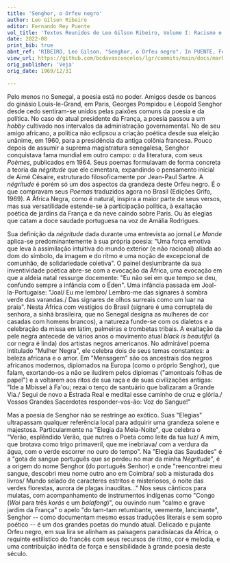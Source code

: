```yaml
---
title: 'Senghor, o Orfeu negro'
author: Leo Gilson Ribeiro
editor: Fernando Rey Puente
vol_title: 'Textos Reunidos de Leo Gilson Ribeiro, Volume I: Racismo e literatura negra'
date: 2022-08
print_bib: true
abnt_ref: 'RIBEIRO, Leo Gilson. "Senghor, o Orfeu negro". In PUENTE, Fernando Rey (org.) <em>Textos Reunidos de Leo Gilson Ribeiro, Volume 1: Racismo e literatura negra</em>, 2022. Publicação original: Veja, 1969/12/31. URL: <a href="yml_view_url">https://github.com/bcdavasconcelos/lgr/commits/main/docs/markdown/volume-1/03-literatura-africana/07-senghor-o-orfeu-negro</a>'
view_url: https://github.com/bcdavasconcelos/lgr/commits/main/docs/markdown/volume-1/03-literatura-africana/07-senghor-o-orfeu-negro
orig_publisher: 'Veja'
orig_date: 1969/12/31

---
```


Pelo menos no Senegal, a poesia está no poder. Amigos desde os bancos do ginásio Louis-le-Grand, em Paris, Georges Pompidou e Léopold Senghor desde cedo sentiram-se unidos pelas paixões comuns da poesia e da política. No caso do atual presidente da França, a poesia passou a um *hobby* cultivado nos intervalos da administração governamental. No de seu amigo africano, a política não eclipsou a criação poética desde sua eleição unânime, em 1960, para a presidência da antiga colônia francesa. Pouco depois de assumir a suprema magistratura senegalesa, Senghor conquistava fama mundial em outro campo: o da literatura, com seus *Poèmes*, publicados em 1964. Seus poemas formulavam de forma concreta a teoria da *négritude* que ele cimentara, expandindo o pensamento inicial de Aimé Césaire, estruturado filosoficamente por Jean-Paul Sartre. A *négritude* é porém só um dos aspectos da grandeza deste Orfeu negro. É o que compravam seus *Poemas* traduzidos agora no Brasil (Edições Grifo, 1969). A África Negra, como é natural, inspira a maior parte de seus versos, mas sua versatilidade estende-se à participação política, à exaltação poética de jardins da França e da neve caindo sobre Paris. Ou às elegias que catam a doce saudade portuguesa na voz de Amália Rodrigues.

Sua definição da *négritude* dada durante uma entrevista ao jornal *Le Monde* aplica-se predominantemente à sua própria poesia: "Uma força emotiva que leva à assimilação intuitiva do mundo exterior (e não racional) aliada ao dom do símbolo, da imagem e do ritmo e uma noção de excepcional de comunhão, de solidariedade coletiva". O painel deslumbrante da sua inventividade poética abre-se com a evocação da África, uma evocação em que a aldeia natal ressurge docemente: "Eu não sei em que tempo se deu, confundo sempre a infância com o Éden". Uma infância passada em Joal-la-Portugaise: "Joal/ Eu me lembro/ Lembro-me das signares à sombra verde das varandas./ Das signares de olhos surreais como um luar na praia". Nesta África com vestígios do Brasil (signare é uma corruptela de senhora, a sinhá brasileira, que no Senegal designa as mulheres de cor casadas com homens brancos), a natureza funde-se com os dialetos e a celebração da missa em latim, palmeiras e trombetas tribais. A exaltação da pele negra antecede de vários anos o movimento atual *black is beautiful* (a cor negra é linda) dos artistas negros americanos. No admirável poema intitulado "Mulher Negra", ele celebra dois de seus temas constantes: a beleza africana e o amor. Em "Mensagem" são os ancestrais dos negros africanos modernos, diplomados na Europa (como o próprio Senghor), que falam, exortando-os a não se iludirem pelos diplomas ("amontoais folhas de papel") e a voltarem aos ritos de sua raça e de suas civilizações antigas: "Ide a Mbissel à Fa'ou; rezai o terço de santuário que balizaram a Grande Via./ Segui de novo a Estrada Real e meditai esse caminho de cruz e glória./ Vossos Grandes Sacerdotes responder-vos-ão: Voz do Sangue!"

Mas a poesia de Senghor não se restringe ao exótico. Suas "Elegias" ultrapassam qualquer referência local para adquirir uma grandeza solene e majestosa. Particularmente na "Elegia da Meia-Noite", que celebra o "Verão, esplêndido Verão, que nutres o Poeta como leite da tua luz/ A mim, que brotava como trigo primaveril, que me inebriava/ com a verdura da água, com o verde escorrer no ouro do tempo". Na "Elegia das Saudades" é a "gota de sangue português que se perdeu no mar da minha *Négritude*", é a origem do nome Senghor (do português Senhor) e onde "reencontrei meu sangue, descobri meu nome outro ano em Coimbra/ sob a misturada dos livros/ Mundo selado de caracteres estritos e misteriosos, ó noite das verdes florestas, aurora de plagas inauditas\..." Nos seus cânticos para mulatas, com acompanhamento de instrumentos indígenas como "Congo (*Woi* para três *korás* e um *balafong*)", ou ouvindo num "calmo e grave jardim da França" o apelo "do tam-tam retumbante, veemente, lancinante", Senghor -- como documentam mesmo essas traduções literais e sem sopro poético -- é um dos grandes poetas do mundo atual. Delicado e pujante Orfeu negro, em sua lira se alinham as paisagens paradisíacas da África, o requinte estilístico do francês com seus recursos de ritmo, cor e melodia, e uma contribuição inédita de força e sensibilidade à grande poesia deste século.